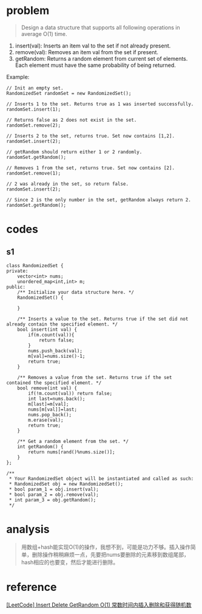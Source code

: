 # problem
>Design a data structure that supports all following operations in average O(1) time.

1. insert(val): Inserts an item val to the set if not already present.
2. remove(val): Removes an item val from the set if present.
3. getRandom: Returns a random element from current set of elements. Each element must have the same probability of being returned.

Example:
```
// Init an empty set.
RandomizedSet randomSet = new RandomizedSet();

// Inserts 1 to the set. Returns true as 1 was inserted successfully.
randomSet.insert(1);

// Returns false as 2 does not exist in the set.
randomSet.remove(2);

// Inserts 2 to the set, returns true. Set now contains [1,2].
randomSet.insert(2);

// getRandom should return either 1 or 2 randomly.
randomSet.getRandom();

// Removes 1 from the set, returns true. Set now contains [2].
randomSet.remove(1);

// 2 was already in the set, so return false.
randomSet.insert(2);

// Since 2 is the only number in the set, getRandom always return 2.
randomSet.getRandom();
```

# codes

##  s1
```
class RandomizedSet {
private:
    vector<int> nums;
    unordered_map<int,int> m;
public:
    /** Initialize your data structure here. */
    RandomizedSet() {
        
    }
    
    /** Inserts a value to the set. Returns true if the set did not already contain the specified element. */
    bool insert(int val) {
        if(m.count(val)){
            return false;
        }
        nums.push_back(val);
        m[val]=nums.size()-1;
        return true;
    }
    
    /** Removes a value from the set. Returns true if the set contained the specified element. */
    bool remove(int val) {
        if(!m.count(val)) return false;
        int last=nums.back();
        m[last]=m[val];
        nums[m[val]]=last;
        nums.pop_back();
        m.erase(val);
        return true;
    }
    
    /** Get a random element from the set. */
    int getRandom() {
        return nums[rand()%nums.size()];
    }
};

/**
 * Your RandomizedSet object will be instantiated and called as such:
 * RandomizedSet obj = new RandomizedSet();
 * bool param_1 = obj.insert(val);
 * bool param_2 = obj.remove(val);
 * int param_3 = obj.getRandom();
 */
```

# analysis
> 用数组+hash能实现O(1)的操作，我想不到，可能是功力不够。插入操作简单，删除操作稍稍麻烦一点，先要把nums要删除的元素移到数组尾部，hash相应的也要变，然后才能进行删除。

# reference
[[LeetCode] Insert Delete GetRandom O(1) 常数时间内插入删除和获得随机数][1]


[1]: http://www.cnblogs.com/grandyang/p/5740864.html
